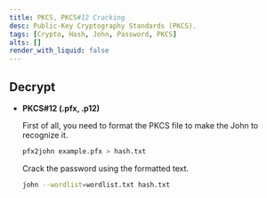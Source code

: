 ```yaml
---
title: PKCS, PKCS#12 Cracking
desc: Public-Key Cryptography Standards (PKCS).
tags: [Crypto, Hash, John, Password, PKCS]
alts: []
render_with_liquid: false
---
```


## Decrypt

- **PKCS#12 (.pfx, .p12)**

    First of all, you need to format the PKCS file to make the John to recognize it.

    ```sh
    pfx2john example.pfx > hash.txt
    ```

    Crack the password using the formatted text.

    ```sh
    john --wordlist=wordlist.txt hash.txt
    ```